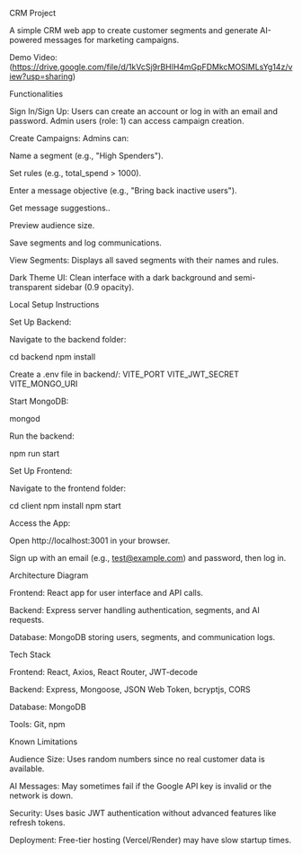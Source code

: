 CRM Project

A simple CRM web app to create customer segments and generate AI-powered messages for marketing campaigns.




Demo Video: (https://drive.google.com/file/d/1kVcSj9rBHlH4mGpFDMkcMOSlMLsYg14z/view?usp=sharing)

Functionalities





Sign In/Sign Up: Users can create an account or log in with an email and password. Admin users (role: 1) can access campaign creation.



Create Campaigns: Admins can:





Name a segment (e.g., "High Spenders").



Set rules (e.g., total_spend > 1000).



Enter a message objective (e.g., "Bring back inactive users").



Get message suggestions..



Preview audience size.



Save segments and log communications.



View Segments: Displays all saved segments with their names and rules.



Dark Theme UI: Clean interface with a dark background and semi-transparent sidebar (0.9 opacity).

Local Setup Instructions





Set Up Backend:





Navigate to the backend folder:

cd backend
npm install



Create a .env file in backend/:
VITE_PORT 
VITE_JWT_SECRET 
VITE_MONGO_URI





Start MongoDB:

mongod



Run the backend:

npm run start



Set Up Frontend:





Navigate to the frontend folder:

cd client
npm install
npm start



Access the App:





Open http://localhost:3001 in your browser.



Sign up with an email (e.g., test@example.com) and password, then log in.

Architecture Diagram







Frontend: React app for user interface and API calls.



Backend: Express server handling authentication, segments, and AI requests.



Database: MongoDB storing users, segments, and communication logs.



Tech Stack





Frontend: React, Axios, React Router, JWT-decode



Backend: Express, Mongoose, JSON Web Token, bcryptjs, CORS



Database: MongoDB



Tools: Git, npm

Known Limitations





Audience Size: Uses random numbers since no real customer data is available.



AI Messages: May sometimes fail if the Google API key is invalid or the network is down.



Security: Uses basic JWT authentication without advanced features like refresh tokens.



Deployment: Free-tier hosting (Vercel/Render) may have slow startup times.
